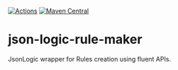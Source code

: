 <!-- First line should be an H1: Badges on top please! -->
<!-- markdownlint-disable first-line-h1 -->
[![Actions](https://github.com/Hapag-Lloyd/json-logic-rule-maker/workflows/Release/badge.svg)](https://github.com/Hapag-Lloyd/log4j2-filtered-stacktrace-plugin/actions)
[![Maven Central](https://maven-badges.herokuapp.com/maven-central/com.hlag/json-logic-rule-maker/badge.svg)](https://maven-badges.herokuapp.com/maven-central/com.hlag.logging/log4j2-stacktrace-filter-plugin)
<!-- markdownlint-enable first-line-h1 -->

# json-logic-rule-maker

JsonLogic wrapper for Rules creation using fluent APIs.

